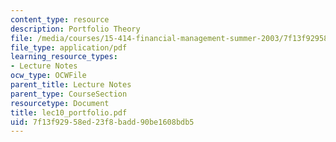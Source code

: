 ```yaml
---
content_type: resource
description: Portfolio Theory
file: /media/courses/15-414-financial-management-summer-2003/7f13f92958ed23f8badd90be1608bdb5_lec10_portfolio.pdf
file_type: application/pdf
learning_resource_types:
- Lecture Notes
ocw_type: OCWFile
parent_title: Lecture Notes
parent_type: CourseSection
resourcetype: Document
title: lec10_portfolio.pdf
uid: 7f13f929-58ed-23f8-badd-90be1608bdb5
---
```


